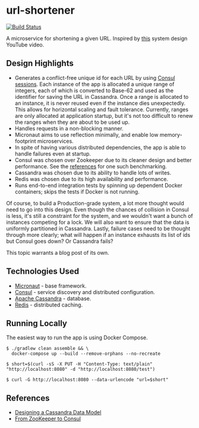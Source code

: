 # url-shortener
[![Build Status](https://travis-ci.org/asarkar/url-shortener.svg?branch=master)](https://travis-ci.org/asarkar/url-shortener)

A microservice for shortening a given URL. Inspired by [this](https://www.youtube.com/watch?v=JQDHz72OA3c) system design YouTube video.

## Design Highlights

* Generates a conflict-free unique id for each URL by using [Consul sessions](https://www.consul.io/docs/internals/sessions.html).
  Each instance of the app is allocated a unique range of integers, each of which is converted to Base-62 and used as
  the identifier for saving the URL in Cassandra. Once a range is allocated to an instance, it is never reused even if
  the instance dies unexpectedly. This allows for horizontal scaling and fault tolerance. Currently, ranges are only
  allocated at application startup, but it's not too difficult to renew the ranges when they are about to be used up.
* Handles requests in a non-blocking manner.
* Micronaut aims to use reflection minimally, and enable low memory-footprint microservices.
* In spite of having various distributed dependencies, the app is able to handle failures even at startup.
* Consul was chosen over Zookeeper due to its cleaner design and better performance. See the [references](#references) 
  for one such benchmarking.
* Cassandra was chosen due to its ability to handle lots of writes.
* Redis was chosen due to its high availability and performance.
* Runs end-to-end integration tests by spinning up dependent Docker containers; skips the tests if Docker is not
  running.

Of course, to build a Production-grade system, a lot more thought would need to go into this design. Even though the
chances of collision in Consul is less, it's still a constraint for the system, and we wouldn't want a bunch of
instances competing for a lock. We will also want to ensure that the data is uniformly partitioned in Cassandra. 
Lastly, failure cases need to be thought through more clearly; what will happen if an instance exhausts its list of 
ids but Consul goes down? Or Cassandra fails?

This topic warrants a blog post of its own.

## Technologies Used

* [Micronaut](https://docs.micronaut.io/latest/guide/index.html) - base framework.
* [Consul](https://www.consul.io/) - service discovery and distributed configuration.
* [Apache Cassandra](http://cassandra.apache.org/) - database.
* [Redis](https://redis.io/) - distributed caching.

## Running Locally

The easiest way to run the app is using Docker Compose.

```
$ ./gradlew clean assemble && \
  docker-compose up --build --remove-orphans --no-recreate

$ short=$(curl -sS -X PUT -H "Content-Type: text/plain" "http://localhost:8080" -d "http://localhost:8080/test")

$ curl -G http://localhost:8080 --data-urlencode "url=$short"
```

## References

* [Designing a Cassandra Data Model](https://shermandigital.com/blog/designing-a-cassandra-data-model/)
* [From ZooKeeper to Consul](https://dadi.cloud/en/knowledge/network/from-zookeeper-to-consul/)